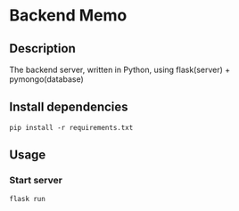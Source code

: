 # Backend Memo

## Description

The backend server, written in Python, using flask(server) + pymongo(database)

## Install dependencies

```
pip install -r requirements.txt
```

## Usage

### Start server

```
flask run
```
